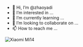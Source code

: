 - 👋 Hi, I’m @zhaoyadi
- 👀 I’m interested in ...
- 🌱 I’m currently learning ...
- 💞️ I’m looking to collaborate on ...
- 📫 How to reach me ...

![Xiaomi Mi14](https://img.shields.io/badge/Xiaomi%20Mi14-fe6900?style=flat&logo=xiaomi&logoColor=ffffff)

<!---
zhaoyadi/zhaoyadi is a ✨ special ✨ repository because its `README.md` (this file) appears on your GitHub profile.
You can click the Preview link to take a look at your changes.
--->

